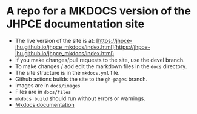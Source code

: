 # A repo for a MKDOCS version of the JHPCE documentation site

+ The live version of the site is at: [https://jhpce-jhu.github.io/jhpce_mkdocs/index.html](https://jhpce-jhu.github.io/jhpce_mkdocs/index.html)
+ If you make changes/pull requests to the site, use the devel branch.
+ To make changes / add edit the markdown files in the `docs` directory.
+ The site structure is in the `mkdocs.yml` file.
+ Github actions builds the site to the `gh-pages` branch.
+ Images are in `docs/images`
+ Files are in `docs/files`
+ `mkdocs build` should run without errors or warnings.
+ [Mkdocs documentation](https://www.mkdocs.org/getting-started/)
